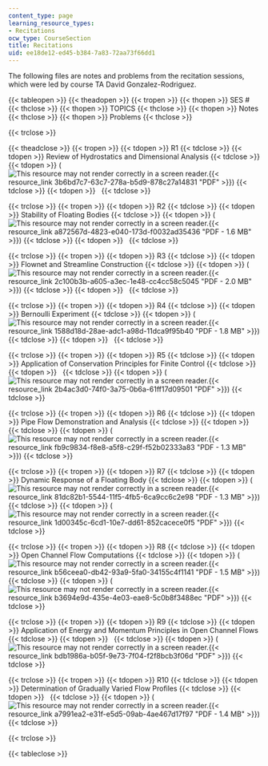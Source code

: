 ```yaml
---
content_type: page
learning_resource_types:
- Recitations
ocw_type: CourseSection
title: Recitations
uid: ee18de12-ed45-b384-7a83-72aa73f66dd1
---
```


The following files are notes and problems from the recitation sessions, which were led by course TA David Gonzalez-Rodriguez.

{{< tableopen >}}
{{< theadopen >}}
{{< tropen >}}
{{< thopen >}}
SES #
{{< thclose >}}
{{< thopen >}}
TOPICS
{{< thclose >}}
{{< thopen >}}
Notes
{{< thclose >}}
{{< thopen >}}
Problems
{{< thclose >}}

{{< trclose >}}

{{< theadclose >}}
{{< tropen >}}
{{< tdopen >}}
R1
{{< tdclose >}}
{{< tdopen >}}
Review of Hydrostatics and Dimensional Analysis
{{< tdclose >}}
{{< tdopen >}}
(![This resource may not render correctly in a screen reader.](/images/inacessible.gif){{< resource_link 3b6bd7c7-63c7-278a-b5d9-878c27a14831 "PDF" >}})
{{< tdclose >}}
{{< tdopen >}}
 
{{< tdclose >}}

{{< trclose >}}
{{< tropen >}}
{{< tdopen >}}
R2
{{< tdclose >}}
{{< tdopen >}}
Stability of Floating Bodies
{{< tdclose >}}
{{< tdopen >}}
(![This resource may not render correctly in a screen reader.](/images/inacessible.gif){{< resource_link a872567d-4823-e040-173d-f0032ad35436 "PDF - 1.6 MB" >}})
{{< tdclose >}}
{{< tdopen >}}
 
{{< tdclose >}}

{{< trclose >}}
{{< tropen >}}
{{< tdopen >}}
R3
{{< tdclose >}}
{{< tdopen >}}
Flownet and Streamline Construction
{{< tdclose >}}
{{< tdopen >}}
(![This resource may not render correctly in a screen reader.](/images/inacessible.gif){{< resource_link 2c100b3b-a605-a3ec-1e48-cc4cc58c5045 "PDF - 2.0 MB" >}})
{{< tdclose >}}
{{< tdopen >}}
 
{{< tdclose >}}

{{< trclose >}}
{{< tropen >}}
{{< tdopen >}}
R4
{{< tdclose >}}
{{< tdopen >}}
Bernoulli Experiment
{{< tdclose >}}
{{< tdopen >}}
(![This resource may not render correctly in a screen reader.](/images/inacessible.gif){{< resource_link 1588d18d-28ae-adc1-a98d-11dca9f95b40 "PDF - 1.8 MB" >}})
{{< tdclose >}}
{{< tdopen >}}
 
{{< tdclose >}}

{{< trclose >}}
{{< tropen >}}
{{< tdopen >}}
R5
{{< tdclose >}}
{{< tdopen >}}
Application of Conservation Principles for Finite Control
{{< tdclose >}}
{{< tdopen >}}
 
{{< tdclose >}}
{{< tdopen >}}
(![This resource may not render correctly in a screen reader.](/images/inacessible.gif){{< resource_link 2b4ac3d0-74f0-3a75-0b6a-61ff17d09501 "PDF" >}})
{{< tdclose >}}

{{< trclose >}}
{{< tropen >}}
{{< tdopen >}}
R6
{{< tdclose >}}
{{< tdopen >}}
Pipe Flow Demonstration and Analysis
{{< tdclose >}}
{{< tdopen >}}
 
{{< tdclose >}}
{{< tdopen >}}
(![This resource may not render correctly in a screen reader.](/images/inacessible.gif){{< resource_link fb9c9834-f8e8-a5f8-c29f-f52b02333a83 "PDF - 1.3 MB" >}})
{{< tdclose >}}

{{< trclose >}}
{{< tropen >}}
{{< tdopen >}}
R7
{{< tdclose >}}
{{< tdopen >}}
Dynamic Response of a Floating Body
{{< tdclose >}}
{{< tdopen >}}
(![This resource may not render correctly in a screen reader.](/images/inacessible.gif){{< resource_link 81dc82b1-5544-11f5-4fb5-6ca9cc6c2e98 "PDF - 1.3 MB" >}})
{{< tdclose >}}
{{< tdopen >}}
(![This resource may not render correctly in a screen reader.](/images/inacessible.gif){{< resource_link 1d00345c-6cd1-10e7-dd61-852cacece0f5 "PDF" >}})
{{< tdclose >}}

{{< trclose >}}
{{< tropen >}}
{{< tdopen >}}
R8
{{< tdclose >}}
{{< tdopen >}}
Open Channel Flow Computations
{{< tdclose >}}
{{< tdopen >}}
(![This resource may not render correctly in a screen reader.](/images/inacessible.gif){{< resource_link b56ceea0-db42-93a9-5fa0-34155c4f1141 "PDF - 1.5 MB" >}})
{{< tdclose >}}
{{< tdopen >}}
(![This resource may not render correctly in a screen reader.](/images/inacessible.gif){{< resource_link b3694e9d-435e-4e03-eae8-5c0b8f3488ec "PDF" >}})
{{< tdclose >}}

{{< trclose >}}
{{< tropen >}}
{{< tdopen >}}
R9
{{< tdclose >}}
{{< tdopen >}}
Application of Energy and Momentum Principles in Open Channel Flows
{{< tdclose >}}
{{< tdopen >}}
 
{{< tdclose >}}
{{< tdopen >}}
(![This resource may not render correctly in a screen reader.](/images/inacessible.gif){{< resource_link bdb1986a-b05f-9e73-7f04-f2f8bcb3f06d "PDF" >}})
{{< tdclose >}}

{{< trclose >}}
{{< tropen >}}
{{< tdopen >}}
R10
{{< tdclose >}}
{{< tdopen >}}
Determination of Gradually Varied Flow Profiles
{{< tdclose >}}
{{< tdopen >}}
 
{{< tdclose >}}
{{< tdopen >}}
(![This resource may not render correctly in a screen reader.](/images/inacessible.gif){{< resource_link a7991ea2-e31f-e5d5-09ab-4ae467d17f97 "PDF - 1.4 MB" >}})
{{< tdclose >}}

{{< trclose >}}

{{< tableclose >}}